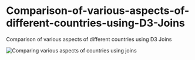 # Comparison-of-various-aspects-of-different-countries-using-D3-Joins
Comparison of various aspects of different countries using D3 Joins

![Comparing various aspects of countries using joins](https://github.com/utkarshsingh26/Comparison-of-various-aspects-of-different-countries-using-D3-Joins/assets/44597899/221725f4-abc2-4359-a33b-0c3e7206b040)
